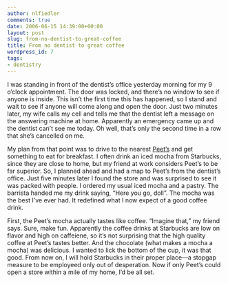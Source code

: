```yaml
---
author: nlfiedler
comments: true
date: 2006-06-15 14:39:00+00:00
layout: post
slug: from-no-dentist-to-great-coffee
title: From no dentist to great coffee
wordpress_id: 7
tags:
- dentistry
---
```


I was standing in front of the dentist’s office yesterday morning for my 9 o’clock appointment. The door was locked, and there’s no window to see if anyone is inside. This isn’t the first time this has happened, so I stand and wait to see if anyone will come along and open the door. Just two minutes later, my wife calls my cell and tells me that the dentist left a message on the answering machine at home. Apparently an emergency came up and the dentist can’t see me today. Oh well, that’s only the second time in a row that she’s cancelled on me.

   

My plan from that point was to drive to the nearest [Peet’s](http://www.peets.com/) and get something to eat for breakfast. I often drink an iced mocha from Starbucks, since they are close to home, but my friend at work considers Peet’s to be far superior. So, I planned ahead and had a map to Peet’s from the dentist’s office. Just five minutes later I found the store and was surprised to see it was packed with people. I ordered my usual iced mocha and a pastry. The barrista handed me my drink saying, “Here you go, doll”. The mocha was the best I’ve ever had. It redefined what I now expect of a good coffee drink.

   

First, the Peet’s mocha actually tastes like coffee. “Imagine that,” my friend says. Sure, make fun. Apparently the coffee drinks at Starbucks are low on flavor and high on caffeiene, so it’s not surprising that the high quality coffee at Peet’s tastes better. And the chocolate (what makes a mocha a mocha) was delicious. I wanted to lick the bottom of the cup, it was that good. From now on, I will hold Starbucks in their proper place—a stopgap measure to be employeed only out of desperation. Now if only Peet’s could open a store within a mile of my home, I’d be all set.
